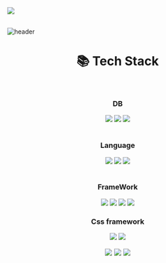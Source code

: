<div>
<!-- <a href="https://velog.io/@alstjd0051" target="blog"><img src="https://img.shields.io/badge/BLOG-F44A6A?style=Undertale&logo=Undertale&logoColor=white"/></a> -->
<!-- <a href="https://www.notion.so/" target="notion"><img src="https://img.shields.io/badge/GeunA-000000?style=flat&logo=Notion&logoColor=white"/></a> -->
<a href="mailto:wsc7202@gmail.com" target="email"><img src="https://img.shields.io/badge/wsc7202@gmail.com-EA4335?style=flat&logo=Gmail&logoColor=white"/></a>
</div>
<br/>
  
<!-- <a href="버튼을 눌렀을 때 이동할 링크" target="_blank"><img src="https://img.shields.io/badge/뱃지레이블-배경색?style=뱃지모양&logo=로고&logoColor=로고색상"/></a> -->
![header](https://capsule-render.vercel.app/api?type=waving&color=auto&height=300&section=header&text=Wonderful%20Day!&fontSize=60&animation=fadeIn&fontAlignY=38&desc=I'm%20MinSseong,%20Thanks%20For%20Your%20Visit!&descAlignY=51&descAlign=62)

<div align=center> 
  
<!-- ![header](https://capsule-render.vercel.app/api?type=soft&color=gradient&height=100&section=header&text=Junior-Developer&fontSize=50) -->

<!-- <h3 align="center"><b>🛠 Tech Stack 🛠</b></h3> -->

<div align=center><h1>📚 Tech Stack</h1></div>
</br>

<div>
<h3>DB</h3>
  <img src="https://img.shields.io/badge/mysql-4479A1?style=for-the-badge&logo=mysql&logoColor=white"> 
  <img src="https://img.shields.io/badge/mongoDB-47A248?style=for-the-badge&logo=MongoDB&logoColor=white">
  <img src="https://img.shields.io/badge/Graphql-E10098?style=for-the-badge&logo=Graphql&logoColor=white">
</div>
  <br>
  <div>
  <h3>Language</h3>
  <img src="https://img.shields.io/badge/jquery-1D2E3B?style=for-the-badge&logo=jquery&logoColor=21A3D6">
  <img src="https://img.shields.io/badge/typescript-2769AD?style=for-the-badge&logo=typescript&logoColor=white">
  <img src="https://img.shields.io/badge/javascript-F0DB57?style=for-the-badge&logo=javascript&logoColor=white">
  </div>
  <br>
<div>
<h3>
FrameWork
</h3>
  <img src="https://img.shields.io/badge/react-61DAFB?style=for-the-badge&logo=react&logoColor=black"> 
  <img src="https://img.shields.io/badge/Next.js-000000?style=for-the-badge&logo=Next.js&logoColor=white">
  <img src="https://img.shields.io/badge/Next.js13-000000?style=for-the-badge&logo=Next.js&logoColor=white">
  <!-- <img src="https://img.shields.io/badge/vue.js-4FC08D?style=for-the-badge&logo=vue.js&logoColor=white">  -->
  <img src="https://img.shields.io/badge/node.js-339933?style=for-the-badge&logo=Node.js&logoColor=white">
</div>
  
  <div>
  <h3>Css framework</h3>
  
  <img src="https://img.shields.io/badge/tailwindcss-41BEF8?style=for-the-badge&logo=tailwindcss&logoColor=white">
  <img src="https://img.shields.io/badge/emotion-7952B3?style=for-the-badge&logo=emotion&logoColor=white">
  </div>
  <br>

<div style="display:flex; align-items:center; justify-content:center; column-gap:.3rem">
  <img src="https://img.shields.io/badge/Prisma-67A248?style=for-the-badge&logo=prisma&logoColor=white">
  
  <img src="https://img.shields.io/badge/github-181717?style=for-the-badge&logo=github&logoColor=white">
  <img src="https://img.shields.io/badge/git-F05032?style=for-the-badge&logo=git&logoColor=white">
</div>
  <br>
  
  <!-- <img src="https://img.shields.io/badge/flutter-61DAFB?style=for-the-badge&logo=Flutter&logoColor=white"> -->
  <br>
  
  
  
  <!-- <img src="https://img.shields.io/badge/기술이름-#제외색상번호?style=for-the-badge&logo=아이콘이름&logoColor=white"> -->
</div>
